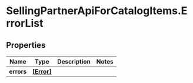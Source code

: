 # SellingPartnerApiForCatalogItems.ErrorList

## Properties

Name | Type | Description | Notes
------------ | ------------- | ------------- | -------------
**errors** | [**[Error]**](Error.md) |  | 


